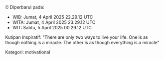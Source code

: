 ⏰ Diperbarui pada:
- WIB: Jumat, 4 April 2025 22.29.12 UTC
- WITA: Jumat, 4 April 2025 23.29.12 UTC
- WIT: Sabtu, 5 April 2025 00.29.12 UTC

Kutipan Inspiratif:
"There are only two ways to live your life. One is as though nothing is a miracle. The other is as though everything is a miracle"


Kategori: motivational

